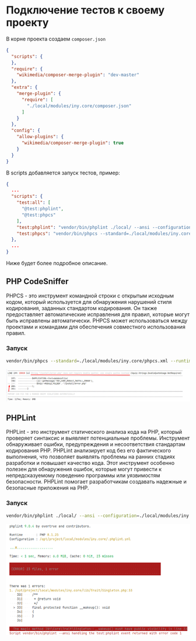 # Подключение тестов к своему проекту

В корне проекта создаем `composer.json`

```json
{
  "scripts": {
  },
  "require": {
    "wikimedia/composer-merge-plugin": "dev-master"
  },
  "extra": {
    "merge-plugin": {
      "require": [
        "./local/modules/iny.core/composer.json"
      ]
    }
  },
  "config": {
    "allow-plugins": {
      "wikimedia/composer-merge-plugin": true
    }
  }
}
```

В scripts добавляется запуск тестов, пример:

```json
{
  ...
  "scripts": {
    "test:all": [
      "@test:phplint",
      "@test:phpcs"
    ],
    "test:phplint": "vendor/bin/phplint ./local/ --ansi --configuration=./local/modules/iny.core/.phplint.yml",
    "test:phpcs": "vendor/bin/phpcs --standard=./local/modules/iny.core/phpcs.xml --runtime-set testVersion 8.1 ./local/"
  },
  ...
}
```

Ниже будет более подробное описание.

## PHP CodeSniffer

PHPCS - это инструмент командной строки с открытым исходным кодом, который используется для обнаружения нарушений
стиля кодирования, заданных стандартом кодирования. Он также предоставляет автоматические исправления для правил,
которые могут быть исправлены автоматически. PHPCS может использоваться между проектами и командами для обеспечения
совместного использования правил.

### Запуск

```bash
vendor/bin/phpcs --standard=./local/modules/iny.core/phpcs.xml --runtime-set testVersion 8.1 ./local/
 ```

![Screenshot](example_phpcs.png)

## PHPLint

PHPLint - это инструмент статического анализа кода на PHP, который проверяет синтаксис и выявляет потенциальные
проблемы. Инструмент обнаруживает ошибки, предупреждения и несоответствия стандартам кодирования PHP. PHPLint
анализирует код без его фактического выполнения, что позволяет выявлять проблемы на ранних стадиях разработки и повышает
качество кода. Этот инструмент особенно полезен для обнаружения ошибок, которые могут привести к непредсказуемому
поведению программы или уязвимостям безопасности. PHPLint помогает разработчикам создавать надежные и безопасные
приложения на PHP.

### Запуск

```bash
vendor/bin/phplint ./local/ --ansi --configuration=./local/modules/iny.core/.phplint.yml
 ```

![Screenshot](example_phplint.png)
